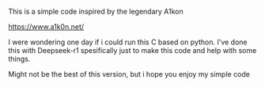 This is a simple code inspired by the legendary A1kon

https://www.a1k0n.net/ 

I were wondering one day if i could run this C based on python. 
I've done this with Deepseek-r1 spesifically just to make this code and help with some things.

Might not be the best of this version, but i hope you enjoy my simple code
